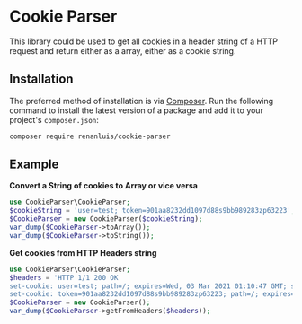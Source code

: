 # Cookie Parser
This library could be used to get all cookies in a header string of a HTTP request and return either as a array, either as a cookie string.

## Installation

The preferred method of installation is via [Composer](http://getcomposer.org/). Run the following
command to install the latest version of a package and add it to your project's `composer.json`:

```bash
composer require renanluis/cookie-parser
```

## Example
**Convert a String of cookies to Array or vice versa**
```php
use CookieParser\CookieParser;
$cookieString = 'user=test; token=901aa8232dd1097d88s9bb989283zp63223';
$CookieParser = new CookieParser($cookieString);
var_dump($CookieParser->toArray());
var_dump($CookieParser->toString());
```

**Get cookies from HTTP Headers string**
```php
use CookieParser\CookieParser;
$headers = 'HTTP 1/1 200 OK
set-cookie: user=test; path=/; expires=Wed, 03 Mar 2021 01:10:47 GMT; secure; HttpOnly; SameSite=Lax
set-cookie: token=901aa8232dd1097d88s9bb989283zp63223; path=/; expires=Wed, 03 Mar 2021 01:10:47 GMT; secure; HttpOnly; SameSite=Lax';
$CookieParser = new CookieParser();
var_dump($CookieParser->getFromHeaders($headers));
```
